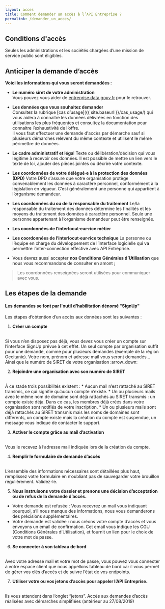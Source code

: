 ```yaml
---
layout: acces
title: Comment demander un accès à l’API Entreprise ?
permalink: /demander_un_acces/
---
```


## Conditions d'accès

Seules les administrations et les sociétés chargées d’une mission de service public sont éligibles.

## Anticiper la demande d’accès

__Voici les informations qui vous seront demandées :__

* **Le numéro siret de votre administration**
  <br />
  Vous pouvez vous aider de
  [entreprise.data.gouv.fr](https://entreprise.data.gouv.fr) pour le retrouver.

* **Les données que vous souhaitez demander**
  <br />
  Consultez la rubrique [cas d’usage]({{ site.baseurl }}/cas_usage/) qui vous aidera à connaitre les données délivrées en fonction des utilisations les plus fréquentes et consultez la documentation pour connaitre l’exhaustivité de l’offre.
  <br />
  Il vous faut effectuer une demande d'accès par démarche sauf si plusieurs démarches relevent du même contexte et utilisent le même périmettre de données. 

* **Le cadre administratif et légal** 
Texte ou délibération/décision qui vous légitime à recevoir ces données. Il est possible de mettre un lien vers le texte de loi, ajouter des pièces jointes ou décrire votre contexte.

* **Les coordonnées de votre délégué·e à la protection des données (DPD)**
Votre DPD s’assure que votre organisation protège convenablement les données à caractère personnel, conformément à la législation en vigueur. C’est généralement une personne qui appartient à l’organisme demandeur.

* **Les coordonnées du ou de la responsable du traitement**
Le/la responsable du traitement des données détermine les finalités et les moyens du traitement des données à caractère personnel. Seule une personne appartenant à l’organisme demandeur peut être renseignée.

* **Les coordonnées de l’interlocut·eur·rice métier**

* **Les coordonnées de l’interlocut·eur·rice technique**
La personne ou l’équipe en charge du développement de l’interface logicielle qui va permettre l’inter-connection effective avec API Entreprise.

* Vous devrez aussi accepter **nos Conditions Générales d’Utilisation** que nous vous recommandons de consulter en amont ;

> Les coordonnées renseignées seront utilisées pour communiquer avec vous.


## Les étapes de la demande

#### Les demandes se font par l'outil d'habilitation dénomé "SignUp"

Les étapes d’obtention d’un accès aux données sont les suivantes :

1. **Créer un compte**
  <br />
  Si vous n’en disposez pas déjà, vous devez vous créer un compte sur l’interface SignUp prévue à cet effet.
  Un seul compte par organisation suffit pour une demande, comme pour plusieurs demandes (exemple de la région Occitanie).
  Votre nom, prénom et adresse mail vous seront demandés… Ainsi que le numéro de SIRET de votre organisation :arrow_down:

2. **Rejoindre une organisation avec son numéro de SIRET**
  <br />
  À ce stade trois possibilités existent :
  * Aucun mail n’est rattaché au SIRET transmis, ce qui signifie qu’aucun compte n’existe.
  * Un ou plusieurs mails avec le même nom de domaine sont déjà rattachés au SIRET transmis : un compte existe déjà. Dans ce cas, les membres déjà créés dans votre organisation sont notifiés de votre inscription.
  * Un ou plusieurs mails sont déjà rattachés au SIRET transmis mais les noms de domaines sont différents, un compte existe mais la création du compte est suspendue, un message vous indique de contacter le support.

3. **Activer le compte grâce au mail d’activation**
  <br />
  Vous le recevez à l’adresse mail indiquée lors de la création du compte.

4. **Remplir le formulaire de demande d’accès**
  <br />
  L’ensemble des informations nécessaires sont détaillées plus haut, remplissez votre formulaire en n’oubliant pas de sauvegarder votre brouillon régulièrement.
  Validez-le.

5. **Nous instruisons votre dossier et prenons une décision d’acceptation ou de refus de la demande d’accès.**
* Votre demande est refusée : Vous recevrez un mail vous indiquant pourquoi, s’il nous manque des informations, nous vous demanderons des précisions supplémentaires.
* Votre demande est validée : nous créons votre compte d’accès et vous envoyons un email de confirmation. Cet email vous indique les CGU (Conditions Générales d’Utilisation), et fournit un lien pour le choix de votre mot de passe.

6. **Se connecter à son tableau de bord**
  <br />
Avec votre adresse mail et votre mot de passe, vous pouvez vous connecter à votre espace client que nous appellons tableau de bord car il vous permet de gérer vos clés d’accès et de suivre l’état de vos endpoints.

7. **Utiliser votre ou vos jetons d’accès pour appeler l’API Entreprise.**
  <br />
Ils vous attendent dans l’onglet “jetons”.
Accès aux demandes d’accès réalisées avec démarches simplifiées (antérieur au 27/08/2019)

